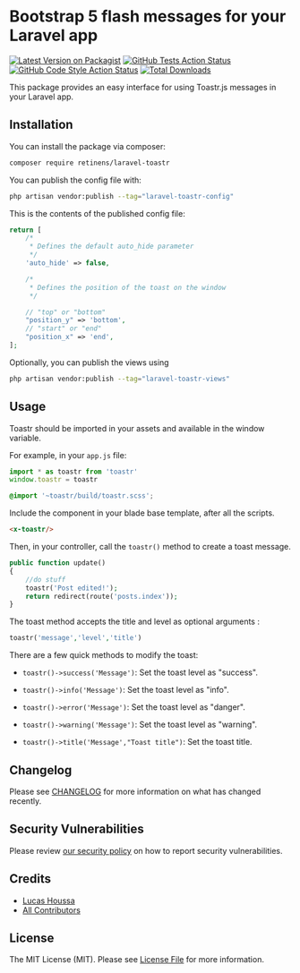 # Bootstrap 5 flash messages for your Laravel app

[![Latest Version on Packagist](https://img.shields.io/packagist/v/retinens/laravel-toastr.svg?style=flat-square)](https://packagist.org/packages/retinens/laravel-toastr)
[![GitHub Tests Action Status](https://img.shields.io/github/workflow/status/retinens/laravel-toastr/run-tests?label=tests)](https://github.com/retinens/laravel-toastr/actions?query=workflow%3Arun-tests+branch%3Amain)
[![GitHub Code Style Action Status](https://img.shields.io/github/workflow/status/retinens/laravel-toastr/Check%20&%20fix%20styling?label=code%20style)](https://github.com/retinens/laravel-toastr/actions?query=workflow%3A"Check+%26+fix+styling"+branch%3Amain)
[![Total Downloads](https://img.shields.io/packagist/dt/retinens/laravel-toastr.svg?style=flat-square)](https://packagist.org/packages/retinens/laravel-toastr)

This package provides an easy interface for using Toastr.js messages in your Laravel app.

## Installation

You can install the package via composer:

```bash
composer require retinens/laravel-toastr
```

You can publish the config file with:

```bash
php artisan vendor:publish --tag="laravel-toastr-config"
```

This is the contents of the published config file:

```php
return [
    /*
     * Defines the default auto_hide parameter
     */
    'auto_hide' => false,

    /*
     * Defines the position of the toast on the window
     */

    // "top" or "bottom"
    "position_y" => 'bottom',
    // "start" or "end"
    "position_x" => 'end',
];
```

Optionally, you can publish the views using

```bash
php artisan vendor:publish --tag="laravel-toastr-views"
```


## Usage

Toastr should be imported in your assets and available in the window variable.

For example, in your `app.js` file:

```js
import * as toastr from 'toastr'
window.toastr = toastr
```

```scss
@import '~toastr/build/toastr.scss';
```


Include the component in your blade base template, after all the scripts.

```html
<x-toastr/>
```

Then, in your controller, call the `toastr()` method to create a toast message.

```php
public function update()
{
    //do stuff
    toastr('Post edited!');
    return redirect(route('posts.index'));
}
```

The toast method accepts the title and level as optional arguments :

```php
toastr('message','level','title')
```

There are a few quick methods to modify the toast:

- `toastr()->success('Message')`: Set the toast level as "success".
- `toastr()->info('Message')`: Set the toast level as "info".
- `toastr()->error('Message')`: Set the toast level as "danger".
- `toastr()->warning('Message')`: Set the toast level as "warning".


- `toastr()->title('Message',"Toast title")`: Set the toast title.

## Changelog

Please see [CHANGELOG](CHANGELOG.md) for more information on what has changed recently.

## Security Vulnerabilities

Please review [our security policy](../../security/policy) on how to report security vulnerabilities.

## Credits

- [Lucas Houssa](https://github.com/WhereIsLucas)
- [All Contributors](../../contributors)

## License

The MIT License (MIT). Please see [License File](LICENSE.md) for more information.
